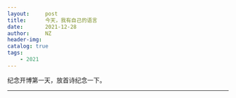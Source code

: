 ```yaml
---
layout:     post
title:      今天，我有自己的语言
date:       2021-12-28
author:     NZ
header-img: 
catalog: true
tags:
    - 2021
---
```


纪念开博第一天，放首诗纪念一下。

---
